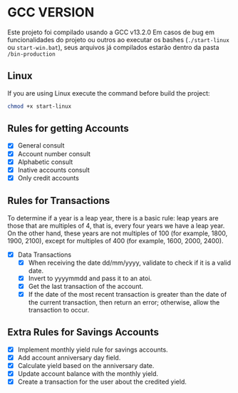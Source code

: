 # GCC VERSION

Este projeto foi compilado usando a GCC v13.2.0
Em casos de bug em funcionalidades do projeto ou outros ao executar os bashes (`./start-linux` ou `start-win.bat`), seus arquivos já compilados estarão dentro da pasta `/bin-production`

## Linux

If you are using Linux execute the command before build the project:

```bash
chmod +x start-linux
```

## Rules for getting Accounts

- [x] General consult
- [x] Account number consult
- [x] Alphabetic consult
- [x] Inative accounts consult
- [x] Only credit accounts

## Rules for Transactions

To determine if a year is a leap year, there is a basic rule: leap years are those that are multiples of 4, that is, every four years we have a leap year. On the other hand, these years are not multiples of 100 (for example, 1800, 1900, 2100), except for multiples of 400 (for example, 1600, 2000, 2400).

- [x] Data Transactions
  - [x] When receiving the date dd/mm/yyyy, validate to check if it is a valid date.
  - [x] Invert to yyyymmdd and pass it to an atoi.
  - [x] Get the last transaction of the account.
  - [x] If the date of the most recent transaction is greater than the date of the current transaction, then return an error; otherwise, allow the transaction to occur.

## Extra Rules for Savings Accounts

- [x] Implement monthly yield rule for savings accounts.
- [x] Add account anniversary day field.
- [x] Calculate yield based on the anniversary date.
- [x] Update account balance with the monthly yield.
- [x] Create a transaction for the user about the credited yield.
